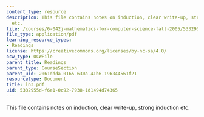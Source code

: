 ```yaml
---
content_type: resource
description: This file contains notes on induction, clear write-up, strong induction
  etc.
file: /courses/6-042j-mathematics-for-computer-science-fall-2005/5332955df6e10c9279381d1494d74365_ln3.pdf
file_type: application/pdf
learning_resource_types:
- Readings
license: https://creativecommons.org/licenses/by-nc-sa/4.0/
ocw_type: OCWFile
parent_title: Readings
parent_type: CourseSection
parent_uid: 2061ddda-0165-630a-41b6-196344561f21
resourcetype: Document
title: ln3.pdf
uid: 5332955d-f6e1-0c92-7938-1d1494d74365
---
```

This file contains notes on induction, clear write-up, strong induction etc.